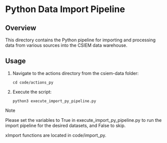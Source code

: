 # Python Data Import Pipeline

## Overview
This directory contains the Python pipeline for importing and processing data from various sources into the CSIEM data warehouse.

## Usage

1. Navigate to the actions directory from the csiem-data folder:
    ```
    cd code/actions_py
    ```
2. Execute the script:
    ```
    python3 execute_import_py_pipeline.py
    ```

> [!NOTE]
> Please set the variables to True in execute_import_py_pipeline.py to run the import pipeline for the desired datasets, and False to skip.
>
> xImport functions are located in code/import_py.
